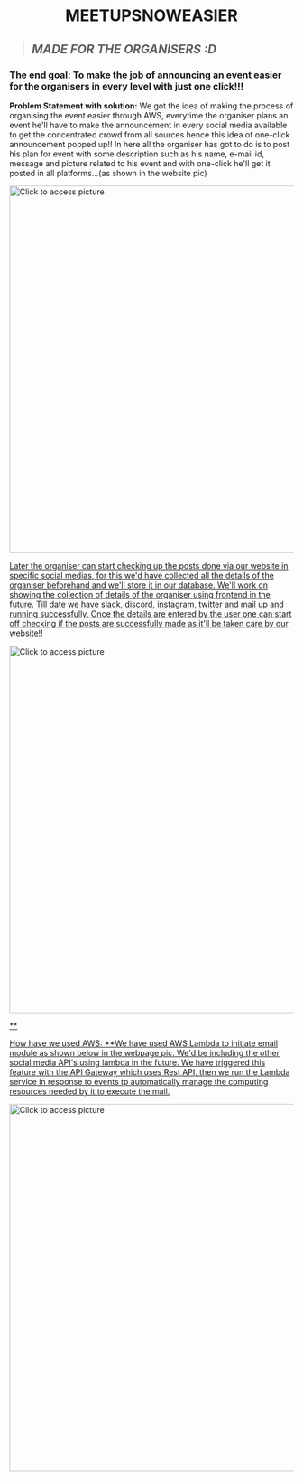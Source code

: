  **<h1 align="center"> MEETUPSNOWEASIER </h1>**
 
>_<h2> MADE FOR THE ORGANISERS :D</h2>_


**<h3>The end goal: To make the job of announcing an event easier for the organisers in every level with just one click!!!</h3>**

**<p>Problem Statement with solution:** We got the idea of making the process of organising the event easier through AWS, everytime the organiser plans an event he'll have to make the announcement in every social media available to get the concentrated crowd from all sources hence this idea of one-click announcement popped up!! In here all the organiser has got to do is to post his plan for event with some description such as his name, e-mail id, message and picture related to his event and with one-click he'll get it posted in all platforms...(as shown in the website pic) </p>

 <a href="https://drive.google.com/uc?export=view&id=1EvMae5_I3bT-1cQRadajsKUjmjHOy0sX"><img src="https://drive.google.com/uc?export=view&id=1EvMae5_I3bT-1cQRadajsKUjmjHOy0sX" style="width: 650px; max-width: 100%; height: auto" title="Click to access picture" />

 <p>Later the organiser can start checking up the posts done via our website in specific social medias, for this we'd have collected all the details of the organiser beforehand and we'll store it in our database. We'll work on showing the collection of details of the organiser using frontend in the future. Till date we have slack, discord, instagram, twitter and mail up and running successfully. Once the details are entered by the user one can start off checking if the posts are successfully made as it'll be taken care by our website!! </p>
  
 <a href="https://drive.google.com/uc?export=view&id=1EuiEi7uDJ6WXDC8-GF7WvHPuMptxWL_H"><img src="https://drive.google.com/uc?export=view&id=1EuiEi7uDJ6WXDC8-GF7WvHPuMptxWL_H" style="width: 650px; max-width: 100%; height: auto" title="Click to access picture" />
  
  
**<p>How have we used AWS: **We have used AWS Lambda to initiate email module as shown below in the webpage pic. We'd be including the other social media API's using lambda in the future. We have triggered this feature with the API Gateway which uses Rest API, then we run the Lambda service in response to events tp automatically manage the computing resources needed by it to execute the mail. </p>
  
  <a href="https://drive.google.com/uc?export=view&id=1EwvkeNA76gT2UdtejzDOMJLgdc3ez0zl"><img src="https://drive.google.com/uc?export=view&id=1EwvkeNA76gT2UdtejzDOMJLgdc3ez0zl" style="width: 650px; max-width: 100%; height: auto" title="Click to access picture" />
